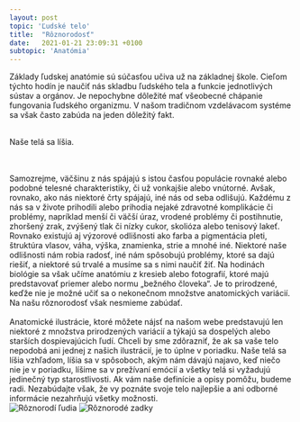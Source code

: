 ```yaml
---
layout: post
topic: 'Ľudské telo'
title:  "Rôznorodosť"
date:   2021-01-21 23:09:31 +0100
subtopic: 'Anatómia'
---
```


Základy ľudskej anatómie sú súčasťou učiva už na základnej škole. Cieľom týchto hodín je naučiť nás skladbu ľudského tela a funkcie jednotlivých sústav a orgánov. Je nepochybne dôležité mať všeobecné chápanie fungovania ľudského organizmu. V našom tradičnom vzdelávacom systéme sa však často zabúda na jeden dôležitý fakt.
<br>
<br>
<p class="text-center">Naše telá sa líšia.</p>
<br>
<br>
Samozrejme, väčšinu z nás spájajú s istou časťou populácie rovnaké alebo podobné telesné charakteristiky, či už vonkajšie alebo vnútorné. Avšak, rovnako, ako nás niektoré črty spájajú, iné nás od seba odlišujú. Každému z nás sa v živote prihodili alebo prihodia nejaké zdravotné komplikácie či problémy, napríklad menší či väčší úraz, vrodené problémy či postihnutie,
zhoršený zrak, zvýšený tlak či nízky cukor, skolióza alebo tenisový lakeť. Rovnako existujú aj výzorové odlišnosti ako farba a pigmentácia pleti, štruktúra vlasov, váha, výška, znamienka, strie a mnohé iné. Niektoré naše odlišnosti nám robia radosť, iné nám spôsobujú problémy, ktoré sa dajú riešiť, a niektoré sú trvalé a musíme sa s nimi naučiť žiť. Na hodinách biológie sa však učíme anatómiu z kresieb alebo fotografií, ktoré majú predstavovať priemer
alebo normu „bežného človeka“. Je to prirodzené, keďže nie je možné učiť sa o nekonečnom množstve anatomických variácií. Na našu rôznorodosť však nesmieme zabúdať.
<br>
<br>
<div class='ludske-telo mb-8'>
Anatomické ilustrácie, ktoré môžete nájsť na našom webe predstavujú len niektoré z množstva prirodzených variácií a týkajú sa dospelých alebo starších dospievajúcich ľudí.
Chceli by sme zdôrazniť, že ak sa vaše telo nepodobá ani jednej z našich ilustrácií, je to úplne v poriadku. Naše telá sa líšia vzhľadom, líšia sa v spôsoboch, akým nám dávajú najavo, keď niečo nie je v poriadku, líšime sa v prežívaní emócií a všetky telá si vyžadujú jedinečný typ starostlivosti. Ak vám naše definície a opisy pomôžu, budeme radi. Nezabúdajte však, že vy
poznáte svoje telo najlepšie a ani odborné informácie nezahrňujú všetky možnosti. 
</div>

<div class="flex flex-wrap justify-around">
<img src="/images/roznorodost-1.jpg" alt="Rôznorodí ľudia">
<img src="/images/roznorodost-2.jpg" alt="Rôznorodé zadky">
</div>

